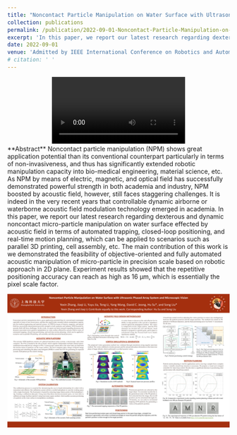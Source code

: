 ```yaml
---
title: "Noncontact Particle Manipulation on Water Surface with Ultrasonic Phased Array System and Microscopic Vision"
collection: publications
permalink: /publication/2022-09-01-Noncontact-Particle-Manipulation-on-Water-Surface-with-Ultrasonic-Phased-Array-System-and-Microscopic-Vision
excerpt: 'In this paper, we report our latest research regarding dexterous and dynamic noncontact micro-particle manipulation on water surface effected by acoustic field in terms of automated trapping, closed-loop positioning, and real-time motion planning, which can be applied to scenarios such as parallel 3D printing, cell assembly, etc. The main contribution of this work is we demonstrated the feasibility of objective-oriented and fully utomated acoustic manipulation of micro-particle in precision scale based on robotic approach in 2D plane. Experiment results showed that the repetitive positioning accuracy can reach as high as 16 micrometer, which is essentially the pixel scale factor.'
date: 2022-09-01
venue: 'Admitted by IEEE International Conference on Robotics and Automation 2023, London'
# citation: ' '
---
```

<div style="text-align: center;">
  <video controls style="width: 60%;">
    <source src="../files/icra_demo_video.mp4" type="video/mp4">
    The superimposed trajectory of 480 μm diameter PS particle along the four letters of ‘A’, ’M’, ‘N’, ‘R’.
  </video>
</div>
**Abstract**
Noncontact particle manipulation (NPM) shows great application potential than its conventional counterpart particularly in terms of non-invasiveness, and thus has significantly extended robotic manipulation capacity into bio-medical engineering, material science, etc. As NPM by means of electric, magnetic, and optical field has successfully demonstrated powerful strength in both academia and industry, NPM boosted by acoustic field, however, still faces staggering challenges. It is indeed in the very recent years that controllable dynamic airborne or waterborne acoustic field modulation technology emerged in academia. In this paper, we report our latest research regarding dexterous and dynamic noncontact micro-particle manipulation on water surface effected by acoustic field in terms of automated trapping, closed-loop positioning, and real-time motion planning, which can be applied to scenarios such as parallel 3D printing, cell assembly, etc. The main contribution of this work is we demonstrated the feasibility of objective-oriented and fully automated acoustic manipulation of micro-particle in precision scale based on robotic approach in 2D plane. Experiment results showed that the repetitive positioning accuracy can reach as high as 16 μm, which is essentially the pixel scale factor. 

![Poster presentation for ICRA 2023, London](../images/poster_presentation.jpg)

<!-- Recommended citation:   -->
